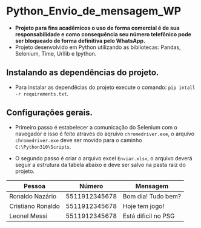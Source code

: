 # Python_Envio_de_mensagem_WP

- **Projeto para fins acadêmicos o uso de forma comercial é de sua responsabilidade e como consequência seu número telefônico pode ser bloqueado de forma definitiva pelo WhatsApp.**
- Projeto desenvolvido em Python utilizando as bibliotecas: Pandas, Selenium, Time, Urllib e Ipython.

## Instalando as dependências do projeto.

- Para instalar as dependêcias do projeto execute o comando: `pip intall -r requirements.txt`.

## Configurações gerais.

- Primeiro passo é estabelecer a comunicação do Selenium com o navegador e isso é feito através do aqruivo `chromedriver.exe`, o arquivo `chromedriver.exe` deve ser movido para o caminho `C:\Python310\Scripts`.

- O segundo passo é criar o arquivo excel `Enviar.xlsx`, o arquivo deverá seguir a estrutura da tabela abaixo e deve ser salvo na pasta raiz do projeto.

| Pessoa | Número | Mensagem |
| --- | --- | --- |
| Ronaldo Nazário | 5511912345678 | Bom dia! Tudo bem? |
| Cristiano Ronaldo | 5511912345678 | Hoje tem jogo! |
| Leonel Messi | 5511912345678 | Está dificil no PSG |
